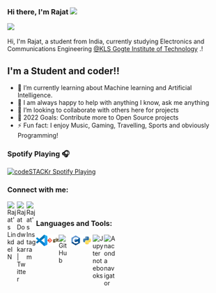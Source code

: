 ### Hi there, I'm Rajat  <img src="https://media.giphy.com/media/hvRJCLFzcasrR4ia7z/giphy.gif" width="25px">




![](https://visitor-badge.glitch.me/badge?page_id=RajatDodwadkar)

Hi, I'm Rajat, a student from India, currently studying Electronics and Communications Engineering [@KLS Gogte Institute of Technology](https://git.edu/) .!




## I'm a Student and coder!! 

- 🌱 I’m currently learning about Machine learning and Artificial Intelligence.
- 💬 I am always happy to help with anything I know, ask me anything
- 👯 I’m looking to collaborate with others here for projects
- 🥅 2022 Goals: Contribute more to Open Source projects
- ⚡ Fun fact:  I enjoy Music, Gaming, Travelling, Sports and obviously Programming!

### Spotify Playing 🎧

[<img src="https://now-playing-codestackr.vercel.app/api/spotify-playing" alt="codeSTACKr Spotify Playing" width="350" />](https://open.spotify.com/user/swyqyimdc12jajde4vpwd2x1b)

### Connect with me:

<a href="https://www.linkedin.com/in/rajatdodwadkar/">
  <img align="left" alt="Rajat's LinkdeIN" width="22px" src="https://img.favpng.com/25/4/21/linkedin-facebook-social-media-font-awesome-icon-png-favpng-QRqmwk6cNZRQZwxSAJpYRt4Rf_t.jpg" />
</a>

<a href="https://twitter.com/Rajatdodwadkar">
  <img align="left" alt="Rajat Dodwadkar | Twitter" width="22px" src="https://help.twitter.com/content/dam/help-twitter/brand/logo.png" />
</a>

<a href="https://www.instagram.com/rajat_dodwadkar/">
  <img align="left" alt="Rajat's Instagram" width="22px" src="https://play-lh.googleusercontent.com/h9jWMwqb-h9hjP4THqrJ50eIwPekjv7QPmTpA85gFQ10PjV02CoGAcYLLptqd19Sa1iJ" />
</a>


<br />

### Languages and Tools:
<a >
<img align="left" alt="Visual Studio Code" width="26px" src="https://raw.githubusercontent.com/github/explore/80688e429a7d4ef2fca1e82350fe8e3517d3494d/topics/visual-studio-code/visual-studio-code.png" />
<img align="left" alt="Git" width="26px" src="https://raw.githubusercontent.com/github/explore/80688e429a7d4ef2fca1e82350fe8e3517d3494d/topics/git/git.png" />
<img align="left" alt="GitHub" width="26px" src="https://github.githubassets.com/images/modules/logos_page/GitHub-Mark.png" />
<img align="left" alt="c" width="26px" src="https://raw.githubusercontent.com/github/explore/80688e429a7d4ef2fca1e82350fe8e3517d3494d/topics/c/c.png" />
<img align="left" alt="Python" width="26px" src="https://raw.githubusercontent.com/github/explore/80688e429a7d4ef2fca1e82350fe8e3517d3494d/topics/python/python.png" />
<img align="left" alt="Jupyter notebooks" width="26px" src="https://upload.wikimedia.org/wikipedia/commons/thumb/3/38/Jupyter_logo.svg/250px-Jupyter_logo.svg.png" />
<img align="left" alt="Anaconda navigator" width="26px" src="https://www.psych.mcgill.ca/labs/mogillab/anaconda2/pkgs/anaconda-navigator-1.4.3-py27_0/lib/python2.7/site-packages/anaconda_navigator/static/images/anaconda-icon-1024x1024.png" />
</a>
<br />

